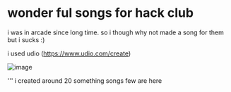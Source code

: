 # wonder ful songs for hack club

i was in arcade since  long time.
so i though why not made a song for them but i sucks :)

i used udio (https://www.udio.com/create)

![image](https://github.com/user-attachments/assets/2fa113a7-52d7-4915-85a2-bead3e944ef3)

'''
i created around 20 something songs few are here
